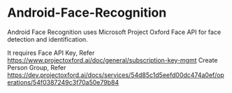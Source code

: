 # Android-Face-Recognition
Android Face Recognition uses Microsoft Project Oxford Face API for face detection and identification.


It requires Face API Key, Refer https://www.projectoxford.ai/doc/general/subscription-key-mgmt
Create Person Group, Refer https://dev.projectoxford.ai/docs/services/54d85c1d5eefd00dc474a0ef/operations/54f0387249c3f70a50e79b84

